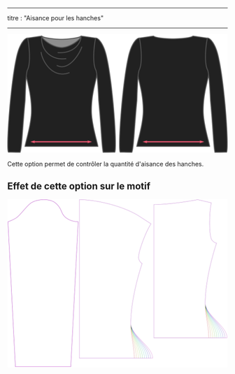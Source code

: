 - - -
titre : "Aisance pour les hanches"
- - -

![L'option de facilité des hanches sur Diana](./hipsease.svg)

Cette option permet de contrôler la quantité d'aisance des hanches.

## Effet de cette option sur le motif

![Cette image montre l'effet de cette option en superposant plusieurs variantes qui ont une valeur différente pour cette option](diana_hipsease_sample.svg "Effet de cette option sur le modèle")
